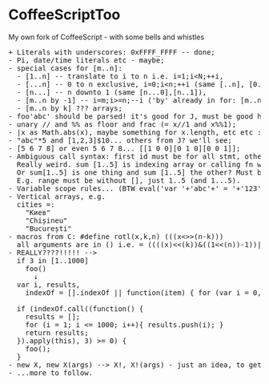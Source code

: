 # CoffeeScriptToo
My own fork of CoffeeScript - with some bells and whistles

<pre>
+ Literals with underscores: 0xFFFF_FFFF -- done;
- Pi, date/time literals etc - maybe;
- special cases for [m..n]:
  - [1..n] -- translate to i to n i.e. i=1;i&lt;N;++i,
  - [...n] -- 0 to n exclusive, i=0;i&lt;n;++i (same [..n], [0..n]),
  - [n...] -- n downto 1 (same [n...0],[n..1]),
  - [m..n by -1] -- i=m;i>=n;--i ('by' already in for: [m..n] by k),
  - [m..n by k] ??? arrays;
- foo'abc' should be parsed! it's good for J, must be good here too;
- unary // and %% as floor and frac (= x//1 and x%%1);
- |x as Math.abs(x), maybe something for x.length, etc etc :)
- "abc"*5 and [1,2,3]$10... others from J? we'll see;
- [5 6 7 8] or even 5 6 7 8... [[1 0 0][0 1 0][0 0 1]];
- Ambiguous call syntax: first id must be for all stmt, others - minimum
  Really weird. sum [1..5] is indexing array or calling fn with array argument?
  Or sum[1..5] is one thing and sum [1..5] the other? Must be redone actually.
  E.g. range must be without [], just 1..5 (and 1...5).
- Variable scope rules... (BTW eval('var '+'abc'+' = '+'123') works)
- Vertical arrays, e.g.
  cities =:
    "Киев"
    "Chișineu"
    "București"
- macros from C: #define rotl(x,k,n) (((x<<k)&((1<<n)-1))|(x>>>(n-k)))
  all arguments are in () i.e. = ((((x)<<(k))&((1<<(n))-1))|((x)>>>((n)-(k))))
- <span color='red'>REALLY????!!!!!</span> -->  
  if 3 in [1..1000]
    foo()
      ↓
  var i, results,
    indexOf = [].indexOf || function(item) { for (var i = 0, l = this.length; i < l; i++) { if (i in this && this[i] === item) return i; } return -1; };

  if (indexOf.call((function() {
    results = [];
    for (i = 1; i <= 1000; i++){ results.push(i); }
    return results;
  }).apply(this), 3) >= 0) {
    foo();
  }
- new X, new X(args) --> X!, X!(args) - just an idea, to get rid of going left
- ...more to follow.
</pre>
